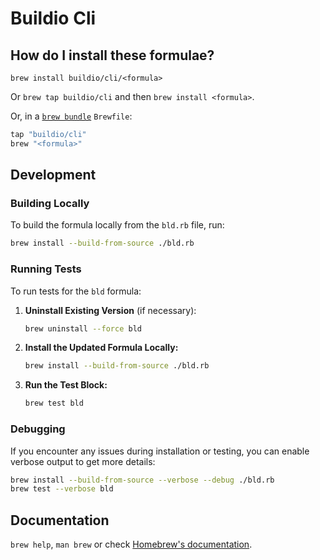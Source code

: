 # Buildio Cli

## How do I install these formulae?

`brew install buildio/cli/<formula>`

Or `brew tap buildio/cli` and then `brew install <formula>`.

Or, in a [`brew bundle`](https://github.com/Homebrew/homebrew-bundle) `Brewfile`:

```ruby
tap "buildio/cli"
brew "<formula>"
```


## Development

### Building Locally

To build the formula locally from the `bld.rb` file, run:

   ```sh
   brew install --build-from-source ./bld.rb
   ```

### Running Tests

To run tests for the `bld` formula:

1. **Uninstall Existing Version** (if necessary):

   ```sh
   brew uninstall --force bld
   ```

2. **Install the Updated Formula Locally:**

   ```sh
   brew install --build-from-source ./bld.rb
   ```

3. **Run the Test Block:**

   ```sh
   brew test bld
   ```

### Debugging

If you encounter any issues during installation or testing, you can enable verbose output to get more details:

```sh
brew install --build-from-source --verbose --debug ./bld.rb
brew test --verbose bld
```

## Documentation

`brew help`, `man brew` or check [Homebrew's documentation](https://docs.brew.sh).

